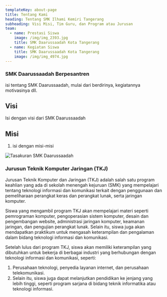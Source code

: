 ```yaml
---
templateKey: about-page
title: Tentang Kami
heading: Tentang SMK Ilhami Kemiri Tangerang
subheading: Visi Misi, Tim Guru, dan Program atau Jurusan
team:
  - name: Prestasi Siswa
    image: /img/img_2393.jpg
    title: SMK Daarussaadah Kota Tangerang
  - name: Kegiatan Siswa
    title: SMK Daarussaadah Kota Tangerang
    image: /img/img_4974.jpg
---
```

### **SMK Daarussaadah Berpesantren**

i﻿si tentang SMK Daarussaadah, mulai dari berdirinya, kegiatannya motivasinya dll.

## **Visi**

Isi dengan visi dari SMK Daarussaadah

## **Misi**

1. i﻿si dengan misi-misi

![Tasakuran SMK Daarussaadah](/img/img_2242.jpg "Kegiatan Tasakuran SMK Daarussaadah")

### Jurusun Teknik Komputer Jaringan (TKJ)

Jurusan Teknik Komputer dan Jaringan (TKJ) adalah salah satu program keahlian yang ada di sekolah menengah kejuruan (SMK) yang mempelajari tentang teknologi informasi dan komunikasi terkait dengan penggunaan dan pemeliharaan perangkat keras dan perangkat lunak, serta jaringan komputer.

Siswa yang mengambil program TKJ akan mempelajari materi seperti pemrograman komputer, pengoperasian sistem komputer, desain dan pengembangan website, administrasi jaringan komputer, keamanan jaringan, dan pengujian perangkat lunak. Selain itu, siswa juga akan mendapatkan praktikum untuk mengasah keterampilan dan pengalaman dalam bidang teknologi informasi dan komunikasi.

Setelah lulus dari program TKJ, siswa akan memiliki keterampilan yang dibutuhkan untuk bekerja di berbagai industri yang berhubungan dengan teknologi informasi dan komunikasi, seperti:

1. Perusahaan teknologi, penyedia layanan internet, dan perusahaan telekomunikasi. 
2. Selain itu, siswa juga dapat melanjutkan pendidikan ke jenjang yang lebih tinggi, seperti program sarjana di bidang teknik informatika atau teknologi informasi.